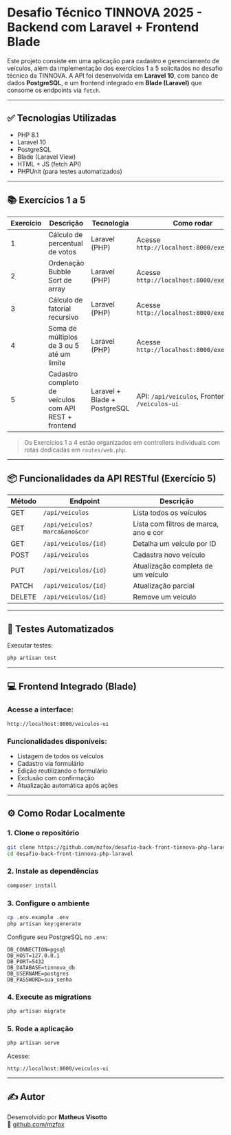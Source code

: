 # Desafio Técnico TINNOVA 2025 - Backend com Laravel + Frontend Blade

Este projeto consiste em uma aplicação para cadastro e gerenciamento de veículos, além da implementação dos exercícios 1 a 5 solicitados no desafio técnico da TINNOVA. A API foi desenvolvida em **Laravel 10**, com banco de dados **PostgreSQL**, e um frontend integrado em **Blade (Laravel)** que consome os endpoints via `fetch`.

---

## ✅ Tecnologias Utilizadas

- PHP 8.1
- Laravel 10
- PostgreSQL
- Blade (Laravel View)
- HTML + JS (fetch API)
- PHPUnit (para testes automatizados)

---

## 📚 Exercícios 1 a 5

| Exercício | Descrição | Tecnologia | Como rodar |
|-----------|-----------|------------|------------|
| 1         | Cálculo de percentual de votos | Laravel (PHP) | Acesse `http://localhost:8000/exercicio1` |
| 2         | Ordenação Bubble Sort de array | Laravel (PHP) | Acesse `http://localhost:8000/exercicio2` |
| 3         | Cálculo de fatorial recursivo | Laravel (PHP) | Acesse `http://localhost:8000/exercicio3` |
| 4         | Soma de múltiplos de 3 ou 5 até um limite | Laravel (PHP) | Acesse `http://localhost:8000/exercicio4` |
| 5         | Cadastro completo de veículos com API REST + frontend | Laravel + Blade + PostgreSQL | API: `/api/veiculos`, Frontend: `/veiculos-ui` |

> Os Exercícios 1 a 4 estão organizados em controllers individuais com rotas dedicadas em `routes/web.php`.

---

## 📦 Funcionalidades da API RESTful (Exercício 5)

| Método  | Endpoint                      | Descrição                               |
|---------|-------------------------------|------------------------------------------|
| GET     | `/api/veiculos`               | Lista todos os veículos                  |
| GET     | `/api/veiculos?marca&ano&cor` | Lista com filtros de marca, ano e cor   |
| GET     | `/api/veiculos/{id}`          | Detalha um veículo por ID                |
| POST    | `/api/veiculos`               | Cadastra novo veículo                    |
| PUT     | `/api/veiculos/{id}`          | Atualização completa de um veículo       |
| PATCH   | `/api/veiculos/{id}`          | Atualização parcial                      |
| DELETE  | `/api/veiculos/{id}`          | Remove um veículo                        |

---

## 🧪 Testes Automatizados

Executar testes:

```bash
php artisan test
```

---

## 💻 Frontend Integrado (Blade)

### Acesse a interface:

```
http://localhost:8000/veiculos-ui
```

### Funcionalidades disponíveis:

- Listagem de todos os veículos
- Cadastro via formulário
- Edição reutilizando o formulário
- Exclusão com confirmação
- Atualização automática após ações

---

## ⚙️ Como Rodar Localmente

### 1. Clone o repositório

```bash
git clone https://github.com/mzfox/desafio-back-front-tinnova-php-laravel.git
cd desafio-back-front-tinnova-php-laravel
```

### 2. Instale as dependências

```bash
composer install
```

### 3. Configure o ambiente

```bash
cp .env.example .env
php artisan key:generate
```

Configure seu PostgreSQL no `.env`:

```
DB_CONNECTION=pgsql
DB_HOST=127.0.0.1
DB_PORT=5432
DB_DATABASE=tinnova_db
DB_USERNAME=postgres
DB_PASSWORD=sua_senha
```

### 4. Execute as migrations

```bash
php artisan migrate
```

### 5. Rode a aplicação

```bash
php artisan serve
```

Acesse:

```
http://localhost:8000/veiculos-ui
```

---

## ✍️ Autor

Desenvolvido por **Matheus Visotto**  
🔗 [github.com/mzfox](https://github.com/mzfox)